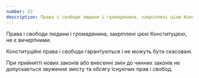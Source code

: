 ```yaml
---
number: 22
description: Права і свободи людини і громадянина, закріплені цією Конституцією, не є вичерпними. Конституційні права і свободи гарантуються і не можуть бути скасовані. При прийнятті нових законів або внесенні змін до чинних законів не допускається звуження змісту та обсягу існуючих прав і свобод.
---
```


Права і свободи людини і громадянина, закріплені цією Конституцією, не є вичерпними.

Конституційні права і свободи гарантуються і не можуть бути скасовані.

При прийнятті нових законів або внесенні змін до чинних законів не допускається звуження змісту та обсягу існуючих прав
і свобод.

